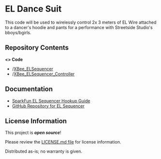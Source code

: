 # EL Dance Suit

This code will be used to wirelessly control 2x 3 meters of EL Wire attached to a dancer's hoodie and pants
for a performance with Streetside Studio's bboys/bgirls.

Repository Contents
-------------------
**<> Code**
- /[XBee_ELSequencer](https://github.com/bboyho/ELDanceSuit/tree/master/Arduino/EL_XBeeWirelessControl/XBee_ELSequencer)
- /[XBee_ELSequencer_Controller](https://github.com/bboyho/ELDanceSuit/tree/master/Arduino/EL_XBeeWirelessControl/XBee_ELSequencer_Controller)

Documentation
-------------------

* [SparkFun EL Sequencer Hookup Guide](https://learn.sparkfun.com/tutorials/el-sequencerescudo-dos-hookup-guide)
* [GitHub Repository for EL Sequencer](https://github.com/sparkfun/EL_Sequencer/tree/master)


License Information
-------------------

This project is _**open source**_! 

Please review the [LICENSE.md file](https://github.com/bboyho/ELSuit/blob/master/LICENSE.md) for license information. 

Distributed as-is; no warranty is given.
